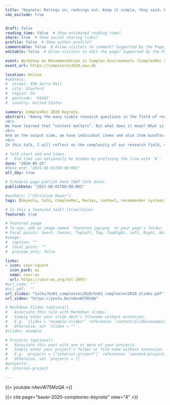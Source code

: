 ```yaml
---
title: "Keynote: Ratings in, rankings out. Keep it simple, they said. But we need more than that."
cms_exclude: true


draft: false
reading_time: false  # Show estimated reading time?
share: true  # Show social sharing links?
profile: false  # Show author profile?
commentable: false  # Allow visitors to comment? Supported by the Page, Post, and Docs content types.
editable: false  # Allow visitors to edit the page? Supported by the Page, Post, and Docs content types.

event: Workshop on Recommendation in Complex Environments (ComplexRec 2020)
event_url: https://complexrec2020.aau.dk

location: Online
#address:
#  street: 450 Serra Mall
#  city: Stanford
#  region: CA
#  postcode: '94305'
#  country: United States

summary: ComplexRec 2020 Keynote.
abstract: "Among the many viable research questions in the field of recommender systems, a frequently addressed problem is to accurately predict the relevance of individual items to users, with the goal of presenting the assumedly most relevant ones as recommendations. Typically, we have users’ (explicit or implicit) ratings as input and rankings of items as output. Complex enough, yet too simplistic to reflect reality and indeed meet the various demands in practice.
<br>
We have learned that “context matters”. But what does it mean? What is the context that matters? And how do we get the relevant signals?  It is more than what we currently ascribe to and reflect in what we call “context-aware recommender systems”. Let’s have a view to related fields that deal with context as deeply complex input.
<br>
And on the output side, we have individual items and also item bundles, complementaries, sequences, repeated recommendations, etc. What do we actually want to present? And how? For who? And why? A ranked list as output may seem like an appropriate one-size-fits-all solution, does it?
<br>
In this talk, I will reflect on the complexity of our research field, reach out to related fields such as context-aware computing and pervasive advertising for inspiration, and I will raise a lot of questions that have yet to be answered."

# Talk start and end times.
#   End time can optionally be hidden by prefixing the line with `#`.
date: "2020-09-25"
#date_end: "2021-08-01T00:00:00Z"
all_day: true

# Schedule page publish date (NOT talk date).
publishDate: "2021-08-01T00:00:00Z"

#authors: ["Christine Bauer"]
tags: [keynote, talk, ComplexRec, RecSys, context, recommender systems]

# Is this a featured talk? (true/false)
featured: true

# Featured image
# To use, add an image named `featured.jpg/png` to your page's folder. 
# Focal points: Smart, Center, TopLeft, Top, TopRight, Left, Right, BottomLeft, Bottom, BottomRight.
#image:
#  caption: ""
#  focal_point: ""
#  preview_only: false

links:
- icon: ceur-square
  icon_pack: ai
  name: ceur-ws
  url: https://ceur-ws.org/Vol-2697/
#url_code: ""
#url_pdf:  ""
url_slides: "talks/kn01_complexrec2020/kn01_complexrec2020_slides.pdf"
url_video: "https://youtu.be/nAevW75MzQA"

# Markdown Slides (optional).
#   Associate this talk with Markdown slides.
#   Simply enter your slide deck's filename without extension.
#   E.g. `slides = "example-slides"` references `content/slides/example-slides.md`.
#   Otherwise, set `slides = ""`.
#slides: example

# Projects (optional).
#   Associate this post with one or more of your projects.
#   Simply enter your project's folder or file name without extension.
#   E.g. `projects = ["internal-project"]` references `content/project/deep-learning/index.md`.
#   Otherwise, set `projects = []`.
#projects:
#- internal-project

---
```


{{< youtube nAevW75MzQA >}}
<br>

{{< cite page="bauer-2020-complexrec-keynote" view="4" >}}
